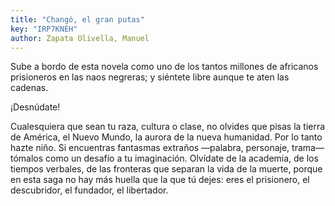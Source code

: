 ```yaml
---
title: "Changó, el gran putas"
key: "IRP7KNEH"
author: Zapata Olivella, Manuel
---
```

<div data-schema-version="8"><p>Sube a bordo de esta novela como uno de los tantos millones de africanos prisioneros en las naos negreras; y siéntete libre aunque te aten las cadenas.</p> <p>¡Desnúdate!</p> <p>Cualesquiera que sean tu raza, cultura o clase, no olvides que pisas la tierra de América, el Nuevo Mundo, la aurora de la nueva humanidad. Por lo tanto hazte niño. Si encuentras fantasmas extraños —palabra, personaje, trama— tómalos como un desafío a tu imaginación. Olvídate de la academia, de los tiempos verbales, de las fronteras que separan la vida de la muerte, porque en esta saga no hay más huella que la que tú dejes: eres el prisionero, el descubridor, el fundador, el libertador.</p> </div>